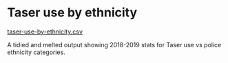 # Taser use by ethnicity

[taser-use-by-ethnicity.csv](taser-use-by-ethnicity.csv)

A tidied and melted output showing 2018-2019 stats for Taser use vs police ethnicity categories.
